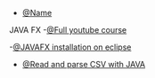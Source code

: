 - [@Name](URL) 

JAVA FX
-[@Full youtube course](https://www.youtube.com/watch?v=9XJicRt_FaI)

-[@JAVAFX installation on eclipse](https://www.google.com/search?q=JAVAFX+eclipse&sca_esv=584824679&tbm=vid&sxsrf=AM9HkKmUOpHq2gQMATneORMbfHmfjn-7kw:1700734989901&source=lnms&sa=X&ved=2ahUKEwjt-LfH89mCAxWrSvEDHQmvDLwQ_AUoAXoECAIQAw&biw=1229&bih=566&dpr=1.56#fpstate=ive&vld=cid:f1fadfa7,vid:nz8P528uGjk,st:0)

- [@Read and parse CSV with JAVA](https://mkyong.com/java/how-to-read-and-parse-csv-file-in-java)

